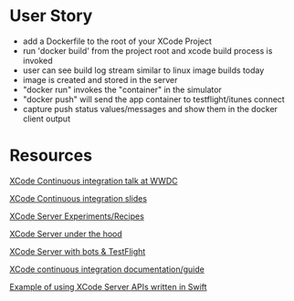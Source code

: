 # User Story

  * add a Dockerfile to the root of your XCode Project
  * run 'docker build' from the project root and xcode build process is invoked
  * user can see build log stream similar to linux image builds today
  * image is created and stored in the server
  * "docker run" invokes the "container" in the simulator
  * "docker push" will send the app container to testflight/itunes connect
  * capture push status values/messages and show them in the docker client output

# Resources

[XCode Continuous integration talk at WWDC](https://developer.apple.com/videos/wwdc/2015/?id=410)

[XCode Continuous integration slides](http://devstreaming.apple.com/videos/wwdc/2015/41097fby32x3opk/410/410_continuous_integration_and_code_coverage_in_xcode.pdf?dl=1)

[XCode Server Experiments/Recipes](https://github.com/tibo/XcodeServer) 

[XCode Server under the hood](http://swiftkey.com/en/tech-blog/under-the-hood-of-xcode-server/)

[XCode Server with bots & TestFlight](http://matt.vlasach.com/xcode-bots-hosted-git-repositories-and-automated-testflight-builds/)

[XCode continuous integration documentation/guide](https://developer.apple.com/library/ios/documentation/IDEs/Conceptual/xcode_guide-continuous_integration/)

[Example of using XCode Server APIs written in Swift](https://github.com/czechboy0/XcodeServerSDK)
